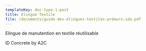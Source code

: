 ```yaml
---
templateKey: doc-type-1-post
title: Elingue Textile
file: /documents/guide-des-élingues-textiles-prémurs-ida.pdf
---
```

Elingue de manutention en textile réutilisable

I﻿D Concrete by A2C